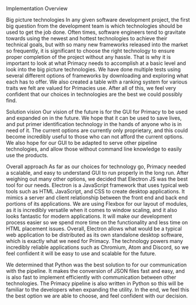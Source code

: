 Implementation Overview


Big picture technologies
In any given software development project, the first big question from the development team is which technologies should be used to get the job done. Often times, software engineers tend to gravitate towards using the newest and hottest technologies to achieve their technical goals, but with so many new frameworks released into the market so frequently, it is significant to choose the right technology to ensure proper completion of the project without any hassle.  That is why it is important to look at what Primacy needs to accomplish at a basic level and look into the big picture technologies.  We have done multiple tests using several different options of frameworks by downloading and exploring what each has to offer.  We also created a table with a ranking system for various traits we felt are valued for Primacies use.  After all of this, we feel very confident that our choices in technologies are the best we could possibly find. 



Solution vision
Our vision of the future is for the GUI for Primacy to be used and expanded on in the future.  We hope that it can be used to save lives, and put primer identification technology in the hands of anyone who is in need of it.  The current options are currently only proprietary, and this could become incredibly useful to those who can not afford the current options.  We also hope for our GUI to be adapted to serve other pipeline technologies, and allow those without command line knowledge to easily use the products.

Overall approach
As far as our choices for technology go, Primacy needed a scalable, and easy to understand GUI to run properly in the long run.  After weighing out many other options, we decided that Electron JS was the best tool for our needs.  Electron is a JavaScript framework that uses typical web tools such as HTML JavaScript, and CSS to create desktop applications.  It mimics a server and client relationship between the front end and back end portions of its applications.  We are using Flexbox for our layout of modules, as it is incredibly versatile when it comes to window scaling, and it also looks fantastic for modern applications.  It will make our development process easier so we spend more time on the functionality and less time on HTML placement issues.  Overall, Electron allows what would be a typical web application to be distributed as its own standalone desktop software, which is exactly what we need for Primacy.  The technology powers many incredibly reliable applications such as Chromium, Atom and Discord, so we feel confident it will be easy to use and scalable for the future.  

We determined that Python was the best solution to for our communication with the pipeline.  It makes the conversion of JSON files fast and easy, and is also fast to implement efficiently with communication between other technologies.  The Primacy pipeline is also written in Python so this will be familiar to the developers when expanding the utility.  In the end, we feel this the best option we are able to choose, and feel confident with our decision.  


